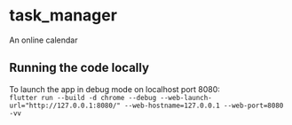 # task_manager
An online calendar

## Running the code locally

To launch the app in debug mode on localhost port 8080: <br>
`flutter run --build -d chrome --debug --web-launch-url="http://127.0.0.1:8080/" --web-hostname=127.0.0.1 --web-port=8080 -vv`
